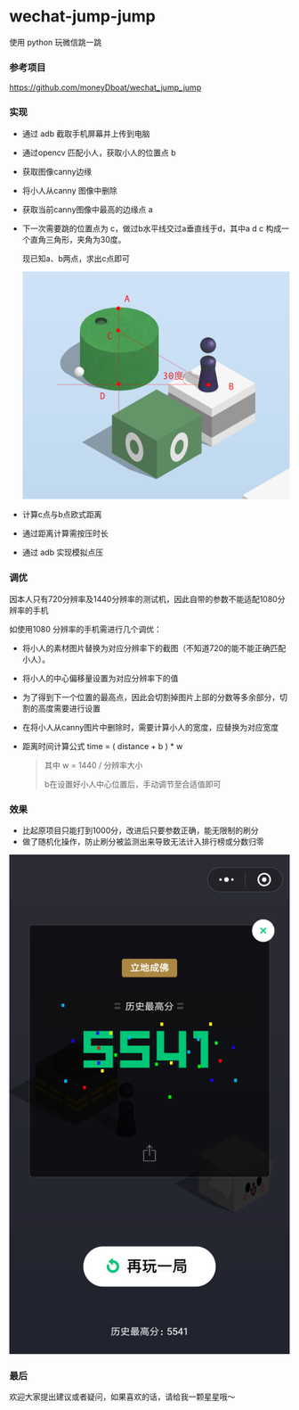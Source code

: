 # wechat-jump-jump



使用 python 玩微信跳一跳



### 参考项目

https://github.com/moneyDboat/wechat_jump_jump

 

### 实现

- 通过 adb 截取手机屏幕并上传到电脑

- 通过opencv 匹配小人，获取小人的位置点 b

- 获取图像canny边缘

- 将小人从canny 图像中删除

- 获取当前canny图像中最高的边缘点 a

- 下一次需要跳的位置点为 c，做过b水平线交过a垂直线于d，其中a d c 构成一个直角三角形，夹角为30度。

  现已知a、b两点，求出c点即可

  ![demo](./img/demo1.png)

- 计算c点与b点欧式距离

- 通过距离计算需按压时长

- 通过 adb 实现模拟点压



### 调优

因本人只有720分辨率及1440分辨率的测试机，因此自带的参数不能适配1080分辨率的手机

如使用1080 分辨率的手机需进行几个调优：

- 将小人的素材图片替换为对应分辨率下的截图（不知道720的能不能正确匹配小人）。

- 将小人的中心偏移量设置为对应分辨率下的值

- 为了得到下一个位置的最高点，因此会切割掉图片上部的分数等多余部分，切割的高度需要进行设置

- 在将小人从canny图片中删除时，需要计算小人的宽度，应替换为对应宽度

- 距离时间计算公式 time =  ( distance + b ) * w

  > 其中 w = 1440 / 分辨率大小
  >
  > b在设置好小人中心位置后，手动调节至合适值即可


### 效果

- 比起原项目只能打到1000分，改进后只要参数正确，能无限制的刷分
- 做了随机化操作，防止刷分被监测出来导致无法计入排行榜或分数归零

![demo](./img/demo.png)



### 最后

欢迎大家提出建议或者疑问，如果喜欢的话，请给我一颗星星哦～